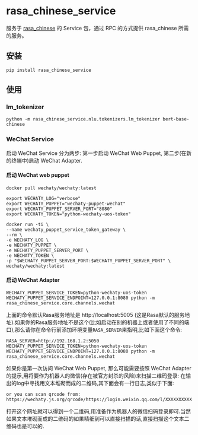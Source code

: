 # rasa_chinese_service

服务于 [rasa_chinese](https://github.com/howl-anderson/rasa_chinese) 的 Service 包，通过 RPC 的方式提供 rasa_chinese 所需的服务。

## 安装

```shell
pip install rasa_chinese_service
```

## 使用
### lm_tokenizer
```shell
python -m rasa_chinese_service.nlu.tokenizers.lm_tokenizer bert-base-chinese
```

### WeChat Service
启动 WeChat Service 分为两步: 第一步启动 WeChat Web Puppet, 第二步(在新的终端中)启动 WeChat Adapter.
#### 启动 WeChat web puppet
```shell
docker pull wechaty/wechaty:latest

export WECHATY_LOG="verbose"
export WECHATY_PUPPET="wechaty-puppet-wechat"
export WECHATY_PUPPET_SERVER_PORT="8080"
export WECHATY_TOKEN="python-wechaty-uos-token"

docker run -ti \
--name wechaty_puppet_service_token_gateway \
--rm \
-e WECHATY_LOG \
-e WECHATY_PUPPET \
-e WECHATY_PUPPET_SERVER_PORT \
-e WECHATY_TOKEN \
-p "$WECHATY_PUPPET_SERVER_PORT:$WECHATY_PUPPET_SERVER_PORT" \
wechaty/wechaty:latest
```
#### 启动 WeChat Adapter
```shell
WECHATY_PUPPET_SERVICE_TOKEN=python-wechaty-uos-token WECHATY_PUPPET_SERVICE_ENDPOINT=127.0.0.1:8080 python -m rasa_chinese_service.core.channels.wechat
```
上面的命令默认Rasa服务地址是 http://localhost:5005 (这是Rasa默认的服务地址).如果你的Rasa服务地址不是这个(比如启动在别的机器上或者使用了不同的端口),那么请你在命令行前添加环境变量`RASA_SERVER`来指明,比如下面这个命令:
```shell
RASA_SERVER=http://192.168.1.2:5050 WECHATY_PUPPET_SERVICE_TOKEN=python-wechaty-uos-token WECHATY_PUPPET_SERVICE_ENDPOINT=127.0.0.1:8080 python -m rasa_chinese_service.core.channels.wechat
```

如果你是第一次访问 WeChat Web Puppet, 那么可能需要按照 WeChat Adapter 的提示,用将要作为机器人的微信(存在被官方封杀的风险)来扫描二维码登录: 在输出的log中寻找用文本堆砌而成的二维码,其下面会有一行日志,类似于下面:
```text
or you can scan qrcode from: https://wechaty.js.org/qrcode/https://login.weixin.qq.com/l/XXXXXXXXXX
```
打开这个网址就可以得到一个二维码,用准备作为机器人的微信扫码登录即可.当然如果文本堆砌而成的二维码的如果精细到可以直接扫描的话,直接扫描这个文本二维码也是可以的.